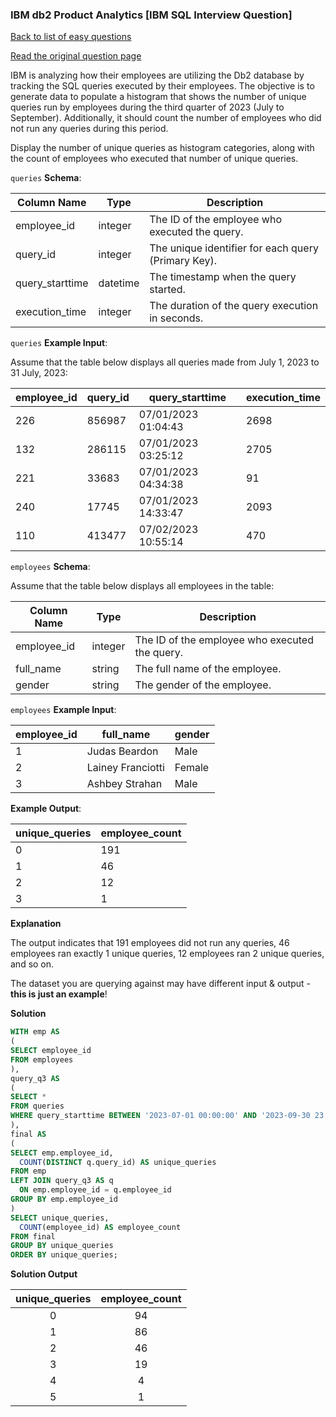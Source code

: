 ### IBM db2 Product Analytics [IBM SQL Interview Question]

[Back to list of easy questions](../README.md)


<a href="https://datalemur.com/questions/sql-ibm-db2-product-analytics">Read the original question page</a>

IBM is analyzing how their employees are utilizing the Db2 database by tracking the SQL queries executed by their employees. The objective is to generate data to populate a histogram that shows the number of unique queries run by employees during the third quarter of 2023 (July to September). Additionally, it should count the number of employees who did not run any queries during this period.

Display the number of unique queries as histogram categories, along with the count of employees who executed that number of unique queries.

`queries` **Schema**:


| **Column Name** | **Type** | **Description**                                     |
|-----------------|----------|-----------------------------------------------------|
| employee_id     | integer  | The ID of the employee who executed the query.      |
| query_id        | integer  | The unique identifier for each query (Primary Key). |
| query_starttime | datetime | The timestamp when the query started.               |
| execution_time  | integer  | The duration of the query execution in seconds.     |

`queries` **Example Input**:

Assume that the table below displays all queries made from July 1, 2023 to 31 July, 2023:

| **employee_id** | **query_id** | **query_starttime** | **execution_time** |
|-----------------|--------------|---------------------|--------------------|
| 226             | 856987       | 07/01/2023 01:04:43 | 2698               |
| 132             | 286115       | 07/01/2023 03:25:12 | 2705               |
| 221             | 33683        | 07/01/2023 04:34:38 | 91                 |
| 240             | 17745        | 07/01/2023 14:33:47 | 2093               |
| 110             | 413477       | 07/02/2023 10:55:14 | 470                |



`employees` **Schema**:

Assume that the table below displays all employees in the table:

| **Column Name** | **Type** | **Description**                                |
|-----------------|----------|------------------------------------------------|
| employee_id     | integer  | The ID of the employee who executed the query. |
| full_name       | string   | The full name of the employee.                 |
| gender          | string   | The gender of the employee.                    |

`employees` **Example Input**:

| **employee_id** | **full_name**     | **gender** |
|-----------------|-------------------|------------|
| 1               | Judas Beardon     | Male       |
| 2               | Lainey Franciotti | Female     |
| 3               | Ashbey Strahan    | Male       |

**Example Output**:

| **unique_queries** | **employee_count** |
|--------------------|--------------------|
| 0                  | 191                |
| 1                  | 46                 |
| 2                  | 12                 |
| 3                  | 1                  |

**Explanation**

The output indicates that 191 employees did not run any queries, 46 employees ran exactly 1 unique queries, 12 employees ran 2 unique queries, and so on.

The dataset you are querying against may have different input & output - **this is just an example**!

**Solution**

```sql
WITH emp AS
(
SELECT employee_id
FROM employees
),
query_q3 AS
(
SELECT *
FROM queries
WHERE query_starttime BETWEEN '2023-07-01 00:00:00' AND '2023-09-30 23:59:59'
),
final AS
(
SELECT emp.employee_id, 
  COUNT(DISTINCT q.query_id) AS unique_queries
FROM emp
LEFT JOIN query_q3 AS q
  ON emp.employee_id = q.employee_id
GROUP BY emp.employee_id
)
SELECT unique_queries,
  COUNT(employee_id) AS employee_count
FROM final
GROUP BY unique_queries
ORDER BY unique_queries;
```

**Solution Output**

| **unique_queries** | **employee_count** |
|:------------------:|:------------------:|
| 0                  | 94                 |
| 1                  | 86                 |
| 2                  | 46                 |
| 3                  | 19                 |
| 4                  | 4                  |
| 5                  | 1                  |